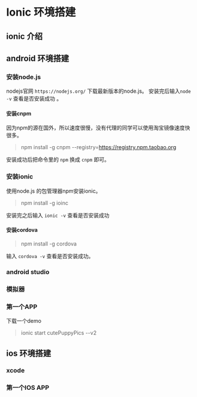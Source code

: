 # Ionic 环境搭建

## ionic 介绍

## android 环境搭建
### 安装node.js
nodejs官网 `https://nodejs.org/` 下载最新版本的node.js。
安装完后输入` node -v ` 查看是否安装成功 。
#### 安装cnpm
因为npm的源在国外，所以速度很慢，没有代理的同学可以使用淘宝镜像速度快很多。
>  npm install -g cnpm --registry=https://registry.npm.taobao.org

安装成功后把命令里的 `npm` 换成 `cnpm` 即可。

### 安装ionic
使用node.js 的包管理器npm安装ionic。
> npm install -g ioinc

安装完之后输入 `ionic -v` 查看是否安装成功

#### 安装cordova
> npm install -g cordova

输入 `cordova -v` 查看是否安装成功。
### android studio

### 模拟器

### 第一个APP
下载一个demo
> ionic start cutePuppyPics --v2

## ios 环境搭建
### xcode
### 第一个IOS APP
